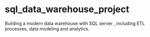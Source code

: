 # sql_data_warehouse_project
Building a modern data warehouse with SQL server , including ETL processes, data modeling and analytics.
